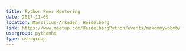 ```yaml
---
title: Python Peer Mentoring
date: 2017-11-09
location: Marsilius-Arkaden, Heidelberg
link: https://www.meetup.com/HeidelbergPython/events/mzkdmmywpbmb/
usergroup: pythonhd
type: usergroup
---
```


